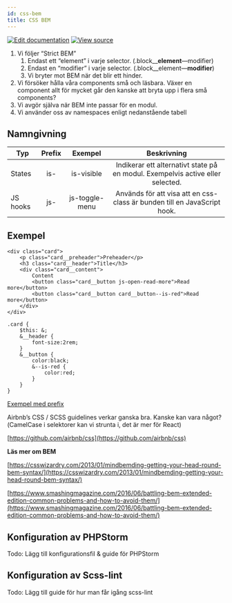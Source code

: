 ```yaml
---
id: css-bem
title: CSS BEM
---
```


[![Edit documentation](https://img.shields.io/badge/GITHUB-edit%20doc-green.svg)](https://github.com/DanielJohnsson87/raket-factory/blob/master/docusaurus/docs/code-standard/css-bem.md)
[![View source](https://img.shields.io/badge/GITHUB-view%20source-green.svg)](https://github.com/DanielJohnsson87/raket-factory/tree/master/dionysos)

1. Vi följer “Strict BEM”
    1. Endast ett “element” i varje selector. (.block__**element**—modifier)
    2. Endast en “modifier” i varje selector. (.block__element—**modifier**)
    3. Vi bryter mot BEM när det blir ett hinder.
2. Vi försöker hålla våra components små och läsbara. Växer en component allt för mycket går den kanske att bryta upp i flera små components?
3. Vi avgör själva när BEM inte passar för en modul.
4. Vi använder oss av namespaces enligt nedanstående tabell

## Namngivning

| Typ           | Prefix | Exempel         | Beskrivning  |
| ------------- |:------:|:---------------:| :-----------:|
| States        | is-    | is-visible   	 | Indikerar ett alternativt state på en modul. Exempelvis active eller selected.    |
| JS hooks      | js-    | js-toggle-menu  | Används för att visa att en css-class är bunden till en JavaScript hook.    |

## Exempel

```
<div class="card">
	<p class="card__preheader">Preheader</p>
 	<h3 class="card__header">Title</h3>
 	<div class="card__content">
		Content
 		<button class="card__button js-open-read-more">Read more</button>
 		<button class="card__button card__button--is-red">Read more</button>
 	</div>
</div>
```

```
.card {
	$this: &;
	&__header {
		font-size:2rem;
	}
	&__button {
		color:black;
		&--is-red {
			color:red;
		}
	}
}
```
[Exempel med prefix](https://www.notion.so/6b7fa01564d546369e2308214d81b045)

Airbnb’s CSS / SCSS guidelines verkar ganska bra. Kanske kan vara något?(CamelCase i selektorer kan vi strunta i, det är mer för React)

[https://github.com/airbnb/css](https://github.com/airbnb/css)

**Läs mer om BEM**

[https://csswizardry.com/2013/01/mindbemding-getting-your-head-round-bem-syntax/](https://csswizardry.com/2013/01/mindbemding-getting-your-head-round-bem-syntax/)

[https://www.smashingmagazine.com/2016/06/battling-bem-extended-edition-common-problems-and-how-to-avoid-them/](https://www.smashingmagazine.com/2016/06/battling-bem-extended-edition-common-problems-and-how-to-avoid-them/)


## Konfiguration av PHPStorm
Todo: Lägg till konfigurationsfil & guide för PHPStorm

## Konfiguration av Scss-lint
Todo: Lägg till guide för hur man får igång scss-lint